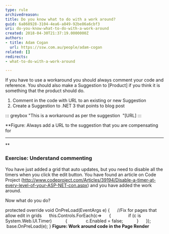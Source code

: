```yaml
---
type: rule
archivedreason: 
title: Do you know what to do with a work around?
guid: 6a868928-3104-4ea6-a849-92be86a6cbf3
uri: do-you-know-what-to-do-with-a-work-around
created: 2018-04-30T21:37:19.0000000Z
authors:
- title: Adam Cogan
  url: https://ssw.com.au/people/adam-cogan
related: []
redirects:
- what-to-do-with-a-work-around

---
```


If you have to use a workaround you should always comment your code and reference. You should also make a Suggestion to [Product] if you think it is something that the product should do.

1. Comment in the code with URL to an existing or new Suggestion
2. Create a Suggestion to .NET 3 that points to blog post


<!--endintro-->




::: greybox
"This is a workaround as per the suggestion 
"[URL]
:::

 **Figure: Always add a URL to the suggestion that you are compensating for
** **
** 
### Exercise: Understand commenting


You have just added a grid that auto updates, but you need to disable all the timers when you click the edit button. You have found an article on Code Project (http://www.codeproject.com/Articles/39194/Disable-a-timer-at-every-level-of-your-ASP-NET-con.aspx) and you have added the work around.

Now what do you do?

protected override void OnPreLoad(EventArgs e)
{
     //Fix for pages that allow edit in grids
     this.Controls.ForEach(c=&gt;
     {   
          if (c is System.Web.UI.Timer)
          {
              c.Enabled = false;
          }
     });
     base.OnPreLoad(e);
}
 **Figure: Work around code in the Page Render**
